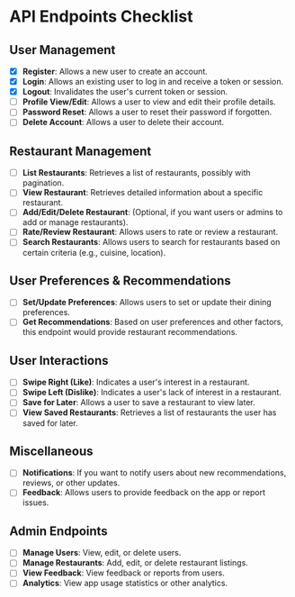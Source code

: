 # API Endpoints Checklist

## User Management
- [x] **Register**: Allows a new user to create an account.
- [x] **Login**: Allows an existing user to log in and receive a token or session.
- [x] **Logout**: Invalidates the user's current token or session.
- [ ] **Profile View/Edit**: Allows a user to view and edit their profile details.
- [ ] **Password Reset**: Allows a user to reset their password if forgotten.
- [ ] **Delete Account**: Allows a user to delete their account.

## Restaurant Management
- [ ] **List Restaurants**: Retrieves a list of restaurants, possibly with pagination.
- [ ] **View Restaurant**: Retrieves detailed information about a specific restaurant.
- [ ] **Add/Edit/Delete Restaurant**: (Optional, if you want users or admins to add or manage restaurants).
- [ ] **Rate/Review Restaurant**: Allows users to rate or review a restaurant.
- [ ] **Search Restaurants**: Allows users to search for restaurants based on certain criteria (e.g., cuisine, location).

## User Preferences & Recommendations
- [ ] **Set/Update Preferences**: Allows users to set or update their dining preferences.
- [ ] **Get Recommendations**: Based on user preferences and other factors, this endpoint would provide restaurant recommendations.

## User Interactions
- [ ] **Swipe Right (Like)**: Indicates a user's interest in a restaurant.
- [ ] **Swipe Left (Dislike)**: Indicates a user's lack of interest in a restaurant.
- [ ] **Save for Later**: Allows a user to save a restaurant to view later.
- [ ] **View Saved Restaurants**: Retrieves a list of restaurants the user has saved for later.

## Miscellaneous
- [ ] **Notifications**: If you want to notify users about new recommendations, reviews, or other updates.
- [ ] **Feedback**: Allows users to provide feedback on the app or report issues.

## Admin Endpoints
- [ ] **Manage Users**: View, edit, or delete users.
- [ ] **Manage Restaurants**: Add, edit, or delete restaurant listings.
- [ ] **View Feedback**: View feedback or reports from users.
- [ ] **Analytics**: View app usage statistics or other analytics.
